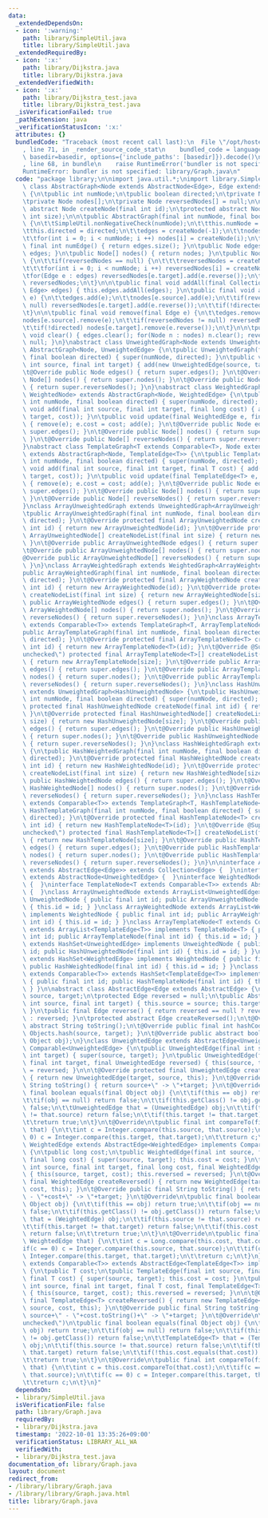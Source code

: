 ```yaml
---
data:
  _extendedDependsOn:
  - icon: ':warning:'
    path: library/SimpleUtil.java
    title: library/SimpleUtil.java
  _extendedRequiredBy:
  - icon: ':x:'
    path: library/Dijkstra.java
    title: library/Dijkstra.java
  _extendedVerifiedWith:
  - icon: ':x:'
    path: library/Dijkstra_test.java
    title: library/Dijkstra_test.java
  _isVerificationFailed: true
  _pathExtension: java
  _verificationStatusIcon: ':x:'
  attributes: {}
  bundledCode: "Traceback (most recent call last):\n  File \"/opt/hostedtoolcache/Python/3.10.7/x64/lib/python3.10/site-packages/onlinejudge_verify/documentation/build.py\"\
    , line 71, in _render_source_code_stat\n    bundled_code = language.bundle(stat.path,\
    \ basedir=basedir, options={'include_paths': [basedir]}).decode()\n  File \"/opt/hostedtoolcache/Python/3.10.7/x64/lib/python3.10/site-packages/onlinejudge_verify/languages/user_defined.py\"\
    , line 68, in bundle\n    raise RuntimeError('bundler is not specified: {}'.format(str(path)))\n\
    RuntimeError: bundler is not specified: library/Graph.java\n"
  code: "package library;\n\nimport java.util.*;\nimport library.SimpleUtil;\n\nabstract\
    \ class AbstractGraph<Node extends AbstractNode<Edge>, Edge extends AbstractEdge<Edge>>\
    \ {\n\tpublic int numNode;\n\tpublic boolean directed;\n\tprivate Node edges;\n\
    \tprivate Node nodes[];\n\tprivate Node reversedNodes[] = null;\n\n\tprotected\
    \ abstract Node createNode(final int id);\n\tprotected abstract Node[] createNodeList(final\
    \ int size);\n\n\tpublic AbstractGraph(final int numNode, final boolean directed)\
    \ {\n\t\tSimpleUtil.nonNegativeCheck(numNode);\n\t\tthis.numNode = numNode;\n\t\
    \tthis.directed = directed;\n\t\tedges = createNode(-1);\n\t\tnodes = createNodeList(numNode);\n\
    \t\tfor(int i = 0; i < numNode; i ++) nodes[i] = createNode(i);\n\t}\n\n\tpublic\
    \ final int numEdge() { return edges.size(); }\n\tpublic Node edges() { return\
    \ edges; }\n\tpublic Node[] nodes() { return nodes; }\n\tpublic Node[] reverseNodes()\
    \ {\n\t\tif(reversedNodes == null) {\n\t\t\treversedNodes = createNodeList(numNode);\n\
    \t\t\tfor(int i = 0; i < numNode; i ++) reversedNodes[i] = createNode(i);\n\t\t\
    \tfor(Edge e : edges) reversedNodes[e.target].add(e.reverse());\n\t\t}\n\t\treturn\
    \ reversedNodes;\n\t}\n\n\tpublic final void addAll(final Collection<? extends\
    \ Edge> edges) { this.edges.addAll(edges); }\n\tpublic final void add(final Edge\
    \ e) {\n\t\tedges.add(e);\n\t\tnodes[e.source].add(e);\n\t\tif(reversedNodes !=\
    \ null) reversedNodes[e.target].add(e.reverse());\n\t\tif(!directed) nodes[e.target].add(e.reverse());\n\
    \t}\n\n\tpublic final void remove(final Edge e) {\n\t\tedges.remove(e);\n\t\t\
    nodes[e.source].remove(e);\n\t\tif(reversedNodes != null) reversedNodes[e.target].remove(e.reverse());\n\
    \t\tif(!directed) nodes[e.target].remove(e.reverse());\n\t}\n\n\tpublic final\
    \ void clear() { edges.clear(); for(Node n : nodes) n.clear(); reversedNodes =\
    \ null; }\n}\nabstract class UnweightedGraph<Node extends UnweightedNode> extends\
    \ AbstractGraph<Node, UnweightedEdge> {\n\tpublic UnweightedGraph(final int numNode,\
    \ final boolean directed) { super(numNode, directed); }\n\tpublic void add(final\
    \ int source, final int target) { add(new UnweightedEdge(source, target)); }\n\
    \t@Override public Node edges() { return super.edges(); }\n\t@Override public\
    \ Node[] nodes() { return super.nodes(); }\n\t@Override public Node[] reverseNodes()\
    \ { return super.reverseNodes(); }\n}\nabstract class WeightedGraph<Node extends\
    \ WeightedNode> extends AbstractGraph<Node, WeightedEdge> {\n\tpublic WeightedGraph(final\
    \ int numNode, final boolean directed) { super(numNode, directed); }\n\tpublic\
    \ void add(final int source, final int target, final long cost) { add(new WeightedEdge(source,\
    \ target, cost)); }\n\tpublic void update(final WeightedEdge e, final long cost)\
    \ { remove(e); e.cost = cost; add(e); }\n\t@Override public Node edges() { return\
    \ super.edges(); }\n\t@Override public Node[] nodes() { return super.nodes();\
    \ }\n\t@Override public Node[] reverseNodes() { return super.reverseNodes(); }\n\
    }\nabstract class TemplateGraph<T extends Comparable<T>, Node extends TemplateNode<T>>\
    \ extends AbstractGraph<Node, TemplateEdge<T>> {\n\tpublic TemplateGraph(final\
    \ int numNode, final boolean directed) { super(numNode, directed); }\n\tpublic\
    \ void add(final int source, final int target, final T cost) { add(new TemplateEdge<T>(source,\
    \ target, cost)); }\n\tpublic void update(final TemplateEdge<T> e, final T cost)\
    \ { remove(e); e.cost = cost; add(e); }\n\t@Override public Node edges() { return\
    \ super.edges(); }\n\t@Override public Node[] nodes() { return super.nodes();\
    \ }\n\t@Override public Node[] reverseNodes() { return super.reverseNodes(); }\n\
    }\nclass ArrayUnweightedGraph extends UnweightedGraph<ArrayUnweightedNode> {\n\
    \tpublic ArrayUnweightedGraph(final int numNode, final boolean directed) { super(numNode,\
    \ directed); }\n\t@Override protected final ArrayUnweightedNode createNode(final\
    \ int id) { return new ArrayUnweightedNode(id); }\n\t@Override protected final\
    \ ArrayUnweightedNode[] createNodeList(final int size) { return new ArrayUnweightedNode[size];\
    \ }\n\t@Override public ArrayUnweightedNode edges() { return super.edges(); }\n\
    \t@Override public ArrayUnweightedNode[] nodes() { return super.nodes(); }\n\t\
    @Override public ArrayUnweightedNode[] reverseNodes() { return super.reverseNodes();\
    \ }\n}\nclass ArrayWeightedGraph extends WeightedGraph<ArrayWeightedNode> {\n\t\
    public ArrayWeightedGraph(final int numNode, final boolean directed) { super(numNode,\
    \ directed); }\n\t@Override protected final ArrayWeightedNode createNode(final\
    \ int id) { return new ArrayWeightedNode(id); }\n\t@Override protected final ArrayWeightedNode[]\
    \ createNodeList(final int size) { return new ArrayWeightedNode[size]; }\n\t@Override\
    \ public ArrayWeightedNode edges() { return super.edges(); }\n\t@Override public\
    \ ArrayWeightedNode[] nodes() { return super.nodes(); }\n\t@Override public ArrayWeightedNode[]\
    \ reverseNodes() { return super.reverseNodes(); }\n}\nclass ArrayTemplateGraph<T\
    \ extends Comparable<T>> extends TemplateGraph<T, ArrayTemplateNode<T>> {\n\t\
    public ArrayTemplateGraph(final int numNode, final boolean directed) { super(numNode,\
    \ directed); }\n\t@Override protected final ArrayTemplateNode<T> createNode(final\
    \ int id) { return new ArrayTemplateNode<T>(id); }\n\t@Override @SuppressWarnings(\"\
    unchecked\") protected final ArrayTemplateNode<T>[] createNodeList(final int size)\
    \ { return new ArrayTemplateNode[size]; }\n\t@Override public ArrayTemplateNode<T>\
    \ edges() { return super.edges(); }\n\t@Override public ArrayTemplateNode<T>[]\
    \ nodes() { return super.nodes(); }\n\t@Override public ArrayTemplateNode<T>[]\
    \ reverseNodes() { return super.reverseNodes(); }\n}\nclass HashUnweightedGraph\
    \ extends UnweightedGraph<HashUnweightedNode> {\n\tpublic HashUnweightedGraph(final\
    \ int numNode, final boolean directed) { super(numNode, directed); }\n\t@Override\
    \ protected final HashUnweightedNode createNode(final int id) { return new HashUnweightedNode(id);\
    \ }\n\t@Override protected final HashUnweightedNode[] createNodeList(final int\
    \ size) { return new HashUnweightedNode[size]; }\n\t@Override public HashUnweightedNode\
    \ edges() { return super.edges(); }\n\t@Override public HashUnweightedNode[] nodes()\
    \ { return super.nodes(); }\n\t@Override public HashUnweightedNode[] reverseNodes()\
    \ { return super.reverseNodes(); }\n}\nclass HashWeightedGraph extends WeightedGraph<HashWeightedNode>\
    \ {\n\tpublic HashWeightedGraph(final int numNode, final boolean directed) { super(numNode,\
    \ directed); }\n\t@Override protected final HashWeightedNode createNode(final\
    \ int id) { return new HashWeightedNode(id); }\n\t@Override protected final HashWeightedNode[]\
    \ createNodeList(final int size) { return new HashWeightedNode[size]; }\n\t@Override\
    \ public HashWeightedNode edges() { return super.edges(); }\n\t@Override public\
    \ HashWeightedNode[] nodes() { return super.nodes(); }\n\t@Override public HashWeightedNode[]\
    \ reverseNodes() { return super.reverseNodes(); }\n}\nclass HashTemplateGraph<T\
    \ extends Comparable<T>> extends TemplateGraph<T, HashTemplateNode<T>> {\n\tpublic\
    \ HashTemplateGraph(final int numNode, final boolean directed) { super(numNode,\
    \ directed); }\n\t@Override protected final HashTemplateNode<T> createNode(final\
    \ int id) { return new HashTemplateNode<T>(id); }\n\t@Override @SuppressWarnings(\"\
    unchecked\") protected final HashTemplateNode<T>[] createNodeList(final int size)\
    \ { return new HashTemplateNode[size]; }\n\t@Override public HashTemplateNode<T>\
    \ edges() { return super.edges(); }\n\t@Override public HashTemplateNode<T>[]\
    \ nodes() { return super.nodes(); }\n\t@Override public HashTemplateNode<T>[]\
    \ reverseNodes() { return super.reverseNodes(); }\n}\n\ninterface AbstractNode<Edge\
    \ extends AbstractEdge<Edge>> extends Collection<Edge> {  }\ninterface UnweightedNode\
    \ extends AbstractNode<UnweightedEdge> {  }\ninterface WeightedNode extends AbstractNode<WeightedEdge>\
    \ {  }\ninterface TemplateNode<T extends Comparable<T>> extends AbstractNode<TemplateEdge<T>>\
    \ {  }\nclass ArrayUnweightedNode extends ArrayList<UnweightedEdge> implements\
    \ UnweightedNode { public final int id; public ArrayUnweightedNode(final int id)\
    \ { this.id = id; } }\nclass ArrayWeightedNode extends ArrayList<WeightedEdge>\
    \ implements WeightedNode { public final int id; public ArrayWeightedNode(final\
    \ int id) { this.id = id; } }\nclass ArrayTemplateNode<T extends Comparable<T>>\
    \ extends ArrayList<TemplateEdge<T>> implements TemplateNode<T> { public final\
    \ int id; public ArrayTemplateNode(final int id) { this.id = id; } }\nclass HashUnweightedNode\
    \ extends HashSet<UnweightedEdge> implements UnweightedNode { public final int\
    \ id; public HashUnweightedNode(final int id) { this.id = id; } }\nclass HashWeightedNode\
    \ extends HashSet<WeightedEdge> implements WeightedNode { public final int id;\
    \ public HashWeightedNode(final int id) { this.id = id; } }\nclass HashTemplateNode<T\
    \ extends Comparable<T>> extends HashSet<TemplateEdge<T>> implements TemplateNode<T>\
    \ { public final int id; public HashTemplateNode(final int id) { this.id = id;\
    \ } }\n\nabstract class AbstractEdge<Edge extends AbstractEdge> {\n\tpublic int\
    \ source, target;\n\tprotected Edge reversed = null;\n\tpublic AbstractEdge(final\
    \ int source, final int target) { this.source = source; this.target = target;\
    \ }\n\tpublic final Edge reverse() { return reversed == null ? reversed = createReversed()\
    \ : reversed; }\n\tprotected abstract Edge createReversed();\n\t@Override public\
    \ abstract String toString();\n\t@Override public final int hashCode() { return\
    \ Objects.hash(source, target); }\n\t@Override public abstract boolean equals(final\
    \ Object obj);\n}\nclass UnweightedEdge extends AbstractEdge<UnweightedEdge> implements\
    \ Comparable<UnweightedEdge> {\n\tpublic UnweightedEdge(final int source, final\
    \ int target) { super(source, target); }\n\tpublic UnweightedEdge(final int source,\
    \ final int target, final UnweightedEdge reversed) { this(source, target); this.reversed\
    \ = reversed; }\n\n\t@Override protected final UnweightedEdge createReversed()\
    \ { return new UnweightedEdge(target, source, this); }\n\t@Override public final\
    \ String toString() { return source+\" -> \"+target; }\n\t@Override\n\tpublic\
    \ final boolean equals(final Object obj) {\n\t\tif(this == obj) return true;\n\
    \t\tif(obj == null) return false;\n\t\tif(this.getClass() != obj.getClass()) return\
    \ false;\n\t\tUnweightedEdge that = (UnweightedEdge) obj;\n\t\tif(this.source\
    \ != that.source) return false;\n\t\tif(this.target != that.target) return false;\n\
    \t\treturn true;\n\t}\n\t@Override\n\tpublic final int compareTo(final UnweightedEdge\
    \ that) {\n\t\tint c = Integer.compare(this.source, that.source);\n\t\tif(c ==\
    \ 0) c = Integer.compare(this.target, that.target);\n\t\treturn c;\n\t}\n}\nclass\
    \ WeightedEdge extends AbstractEdge<WeightedEdge> implements Comparable<WeightedEdge>\
    \ {\n\tpublic long cost;\n\tpublic WeightedEdge(final int source, final int target,\
    \ final long cost) { super(source, target); this.cost = cost; }\n\tpublic WeightedEdge(final\
    \ int source, final int target, final long cost, final WeightedEdge reversed)\
    \ { this(source, target, cost); this.reversed = reversed; }\n\t@Override protected\
    \ final WeightedEdge createReversed() { return new WeightedEdge(target, source,\
    \ cost, this); }\n\t@Override public final String toString() { return source+\"\
    \ - \"+cost+\" -> \"+target; }\n\t@Override\n\tpublic final boolean equals(final\
    \ Object obj) {\n\t\tif(this == obj) return true;\n\t\tif(obj == null) return\
    \ false;\n\t\tif(this.getClass() != obj.getClass()) return false;\n\t\tWeightedEdge\
    \ that = (WeightedEdge) obj;\n\t\tif(this.source != that.source) return false;\n\
    \t\tif(this.target != that.target) return false;\n\t\tif(this.cost != that.cost)\
    \ return false;\n\t\treturn true;\n\t}\n\t@Override\n\tpublic final int compareTo(final\
    \ WeightedEdge that) {\n\t\tint c = Long.compare(this.cost, that.cost);\n\t\t\
    if(c == 0) c = Integer.compare(this.source, that.source);\n\t\tif(c == 0) c =\
    \ Integer.compare(this.target, that.target);\n\t\treturn c;\n\t}\n}\nclass TemplateEdge<T\
    \ extends Comparable<T>> extends AbstractEdge<TemplateEdge<T>> implements Comparable<TemplateEdge<T>>\
    \ {\n\tpublic T cost;\n\tpublic TemplateEdge(final int source, final int target,\
    \ final T cost) { super(source, target); this.cost = cost; }\n\tpublic TemplateEdge(final\
    \ int source, final int target, final T cost, final TemplateEdge<T> reversed)\
    \ { this(source, target, cost); this.reversed = reversed; }\n\n\t@Override protected\
    \ final TemplateEdge<T> createReversed() { return new TemplateEdge<T>(target,\
    \ source, cost, this); }\n\t@Override public final String toString() { return\
    \ source+\" - \"+cost.toString()+\" -> \"+target; }\n\t@Override\n\t@SuppressWarnings(\"\
    unchecked\")\n\tpublic final boolean equals(final Object obj) {\n\t\tif(this ==\
    \ obj) return true;\n\t\tif(obj == null) return false;\n\t\tif(this.getClass()\
    \ != obj.getClass()) return false;\n\t\tTemplateEdge<T> that = (TemplateEdge<T>)\
    \ obj;\n\t\tif(this.source != that.source) return false;\n\t\tif(this.target !=\
    \ that.target) return false;\n\t\tif(!this.cost.equals(that.cost)) return false;\n\
    \t\treturn true;\n\t}\n\t@Override\n\tpublic final int compareTo(final TemplateEdge<T>\
    \ that) {\n\t\tint c = this.cost.compareTo(that.cost);\n\t\tif(c == 0) c = Integer.compare(this.source,\
    \ that.source);\n\t\tif(c == 0) c = Integer.compare(this.target, that.target);\n\
    \t\treturn c;\n\t}\n}"
  dependsOn:
  - library/SimpleUtil.java
  isVerificationFile: false
  path: library/Graph.java
  requiredBy:
  - library/Dijkstra.java
  timestamp: '2022-10-01 13:35:26+09:00'
  verificationStatus: LIBRARY_ALL_WA
  verifiedWith:
  - library/Dijkstra_test.java
documentation_of: library/Graph.java
layout: document
redirect_from:
- /library/library/Graph.java
- /library/library/Graph.java.html
title: library/Graph.java
---
```

